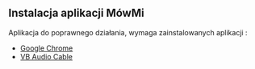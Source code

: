 ## Instalacja aplikacji MówMi

Aplikacja do poprawnego działania, wymaga zainstalowanych aplikacji : 
- [Google Chrome](/chrome)
- [VB Audio Cable](/audiocable)


